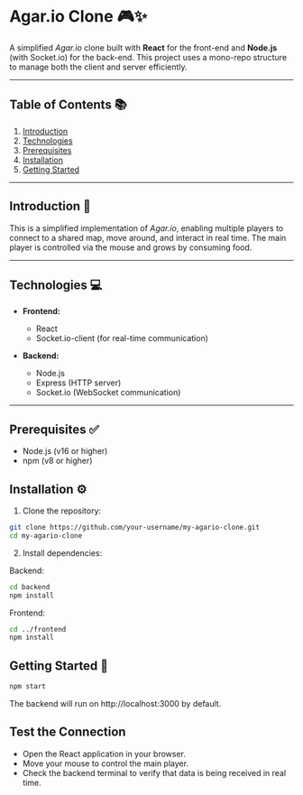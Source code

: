 # **Agar.io Clone** 🎮✨

A simplified *Agar.io* clone built with **React** for the front-end and **Node.js** (with Socket.io) for the back-end. This project uses a mono-repo structure to manage both the client and server efficiently.

---

## **Table of Contents** 📚
1. [Introduction](#introduction)
2. [Technologies](#technologies)
3. [Prerequisites](#prerequisites)
4. [Installation](#installation)
5. [Getting Started](#getting-started)

---

## **Introduction** 🌟
This is a simplified implementation of *Agar.io*, enabling multiple players to connect to a shared map, move around, and interact in real time. The main player is controlled via the mouse and grows by consuming food.

---

## **Technologies** 💻
- **Frontend:**
  - React
  - Socket.io-client (for real-time communication)

- **Backend:**
  - Node.js
  - Express (HTTP server)
  - Socket.io (WebSocket communication)

---

## **Prerequisites** ✅
- Node.js (v16 or higher)
- npm (v8 or higher)

## **Installation** ⚙️

1. Clone the repository:
```bash
git clone https://github.com/your-username/my-agario-clone.git
cd my-agario-clone
```

2. Install dependencies:

Backend:
```bash
cd backend
npm install
```
Frontend:
```bash
cd ../frontend
npm install
```

## **Getting Started** 🚀
```bash
npm start
```

The backend will run on http://localhost:3000 by default.

## **Test the Connection**
- Open the React application in your browser.
- Move your mouse to control the main player.
- Check the backend terminal to verify that data is being received in real time.


